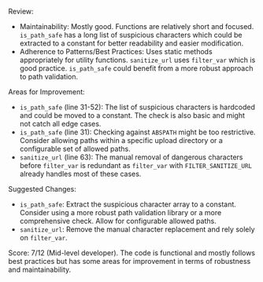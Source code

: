 Review:

*   Maintainability:  Mostly good. Functions are relatively short and focused.  `is_path_safe` has a long list of suspicious characters which could be extracted to a constant for better readability and easier modification.
*   Adherence to Patterns/Best Practices:  Uses static methods appropriately for utility functions.  `sanitize_url` uses `filter_var` which is good practice.  `is_path_safe` could benefit from a more robust approach to path validation.

Areas for Improvement:

*   `is_path_safe` (line 31-52): The list of suspicious characters is hardcoded and could be moved to a constant. The check is also basic and might not catch all edge cases.
*   `is_path_safe` (line 31):  Checking against `ABSPATH` might be too restrictive. Consider allowing paths within a specific upload directory or a configurable set of allowed paths.
*   `sanitize_url` (line 63): The manual removal of dangerous characters before `filter_var` is redundant as `filter_var` with `FILTER_SANITIZE_URL` already handles most of these cases.

Suggested Changes:

*   `is_path_safe`: Extract the suspicious character array to a constant. Consider using a more robust path validation library or a more comprehensive check. Allow for configurable allowed paths.
*   `sanitize_url`: Remove the manual character replacement and rely solely on `filter_var`.

Score: 7/12 (Mid-level developer). The code is functional and mostly follows best practices but has some areas for improvement in terms of robustness and maintainability.
